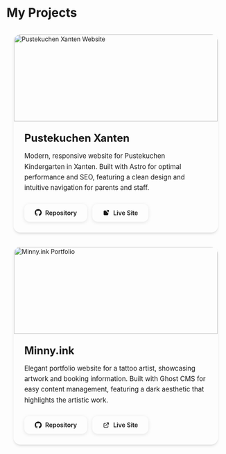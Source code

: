 # My Projects

<div class="projects-showcase">
  
  <div class="project-card">
    <div class="project-image-container">
      <img src="https://pustekuchen-xanten.de/images/puku-bk.webp" alt="Pustekuchen Xanten Website" class="project-image" />
      <div class="project-overlay">
        <span class="project-tech">Astro • TypeScript</span>
      </div>
    </div>
    <div class="project-content">
      <div class="project-title">Pustekuchen Xanten</div>
      <p class="project-description">
        Modern, responsive website for Pustekuchen Kindergarten in Xanten. Built with Astro for optimal performance and SEO, featuring a clean design and intuitive navigation for parents and staff.
      </p>
      <div class="project-links">
        <a href="https://codeberg.org/Pustekuchen-Xanten/pustekuchen-web" target="_blank" rel="noopener noreferrer" class="project-link project-link-secondary">
          <svg class="link-icon" fill="currentColor" viewBox="0 0 24 24"><path d="M12 0c-6.626 0-12 5.373-12 12 0 5.302 3.438 9.8 8.207 11.387.599.111.793-.261.793-.577v-2.234c-3.338.726-4.033-1.416-4.033-1.416-.546-1.387-1.333-1.756-1.333-1.756-1.089-.745.083-.729.083-.729 1.205.084 1.839 1.237 1.839 1.237 1.07 1.834 2.807 1.304 3.492.997.107-.775.418-1.305.762-1.604-2.665-.305-5.467-1.334-5.467-5.931 0-1.311.469-2.381 1.236-3.221-.124-.303-.535-1.524.117-3.176 0 0 1.008-.322 3.301 1.23.957-.266 1.983-.399 3.003-.404 1.02.005 2.047.138 3.006.404 2.291-1.552 3.297-1.23 3.297-1.23.653 1.653.242 2.874.118 3.176.77.84 1.235 1.911 1.235 3.221 0 4.609-2.807 5.624-5.479 5.921.43.372.823 1.102.823 2.222v3.293c0 .319.192.694.801.576 4.765-1.589 8.199-6.086 8.199-11.386 0-6.627-5.373-12-12-12z"/></svg>
          Repository
        </a>
        <a href="https://pustekuchen-xanten.de/" target="_blank" rel="noopener noreferrer" class="project-link project-link-primary">
          <svg class="link-icon" fill="currentColor" stroke="currentColor" viewBox="0 0 24 24"><path stroke-linecap="round" stroke-linejoin="round" stroke-width="2" d="M10 6H6a2 2 0 00-2 2v10a2 2 0 002 2h10a2 2 0 002-2v-4M14 4h6m0 0v6m0-6L10 14"/></svg>
          Live Site
        </a>
      </div>
    </div>
  </div>

  <div class="project-card">
    <div class="project-image-container">
      <img src="https://placehold.co/400x250/672178/FFFFFF?text=Minny.ink" alt="Minny.ink Portfolio" class="project-image" />
      <div class="project-overlay">
        <span class="project-tech">Ghost CMS • JavaScript</span>
      </div>
    </div>
    <div class="project-content">
      <div class="project-title">Minny.ink</div>
      <p class="project-description">
        Elegant portfolio website for a tattoo artist, showcasing artwork and booking information. Built with Ghost CMS for easy content management, featuring a dark aesthetic that highlights the artistic work.
      </p>
      <div class="project-links">
        <a href="https://github.com/TryGhost/Ghosta" target="_blank" rel="noopener noreferrer" class="project-link project-link-secondary">
          <svg class="link-icon" fill="currentColor" viewBox="0 0 24 24"><path d="M12 0c-6.626 0-12 5.373-12 12 0 5.302 3.438 9.8 8.207 11.387.599.111.793-.261.793-.577v-2.234c-3.338.726-4.033-1.416-4.033-1.416-.546-1.387-1.333-1.756-1.333-1.756-1.089-.745.083-.729.083-.729 1.205.084 1.839 1.237 1.839 1.237 1.07 1.834 2.807 1.304 3.492.997.107-.775.418-1.305.762-1.604-2.665-.305-5.467-1.334-5.467-5.931 0-1.311.469-2.381 1.236-3.221-.124-.303-.535-1.524.117-3.176 0 0 1.008-.322 3.301 1.23.957-.266 1.983-.399 3.003-.404 1.02.005 2.047.138 3.006.404 2.291-1.552 3.297-1.23 3.297-1.23.653 1.653.242 2.874.118 3.176.77.84 1.235 1.911 1.235 3.221 0 4.609-2.807 5.624-5.479 5.921.43.372.823 1.102.823 2.222v3.293c0 .319.192.694.801.576 4.765-1.589 8.199-6.086 8.199-11.386 0-6.627-5.373-12-12-12z"/></svg>
          Repository
        </a>
        <a href="https://minny.ink" target="_blank" rel="noopener noreferrer" class="project-link project-link-primary">
          <svg class="link-icon" fill="none" stroke="currentColor" viewBox="0 0 24 24"><path stroke-linecap="round" stroke-linejoin="round" stroke-width="2" d="M10 6H6a2 2 0 00-2 2v10a2 2 0 002 2h10a2 2 0 002-2v-4M14 4h6m0 0v6m0-6L10 14"/></svg>
          Live Site
        </a>
      </div>
    </div>
  </div>

</div>

<style>
.projects-showcase {
  display: grid;
  grid-template-columns: repeat(auto-fit, minmax(400px, 1fr));
  gap: 2rem;
  margin: 2rem 0;
  padding: 0 1rem;
}

.project-card {
  background: var(--card-color);
  border-radius: 16px;
  overflow: hidden;
  box-shadow: 
    0 4px 6px -1px rgba(0, 0, 0, 0.1),
    0 2px 4px -1px rgba(0, 0, 0, 0.06);
  transition: all 0.3s cubic-bezier(0.4, 0, 0.2, 1);
  border: 1px solid rgba(255, 255, 255, 0.1);
}

.project-card:hover {
  transform: translateY(-8px);
  box-shadow: 
    0 20px 25px -5px rgba(0, 0, 0, 0.1),
    0 10px 10px -5px rgba(0, 0, 0, 0.04);
}

.project-image-container {
  position: relative;
  overflow: hidden;
  height: 200px;
}

.project-image {
  width: 100%;
  height: 100%;
  object-fit: cover;
  transition: transform 0.3s ease;
}

.project-card:hover .project-image {
  transform: scale(1.05);
}

.project-overlay {
  position: absolute;
  top: 0;
  left: 0;
  right: 0;
  bottom: 0;
  background: linear-gradient(
    to bottom,
    rgba(0, 0, 0, 0) 0%,
    rgba(0, 0, 0, 0.1) 50%,
    rgba(0, 0, 0, 0.7) 100%
  );
  display: flex;
  align-items: flex-end;
  padding: 1rem;
  opacity: 0;
  transition: opacity 0.3s ease;
}

.project-card:hover .project-overlay {
  opacity: 1;
}

.project-tech {
  color: white;
  font-size: 0.875rem;
  font-weight: 500;
  background: rgba(255, 255, 255, 0.2);
  padding: 0.25rem 0.75rem;
  border-radius: 20px;
  backdrop-filter: blur(10px);
}

.project-content {
  padding: 1.5rem;
}

.project-title {
  font-size: 1.5rem;
  font-weight: 700;
  color: var(--text-color);
  margin-bottom: 0.75rem;
  font-family: var(--brand-font);
}

.project-description {
  color: var(--text-color-lighten);
  line-height: 1.6;
  margin-bottom: 1.5rem;
  font-size: 0.95rem;
}

.project-links {
  display: flex;
  gap: 0.75rem;
  flex-wrap: wrap;
}

.project-link {
  display: inline-flex;
  align-items: center;
  gap: 0.5rem;
  padding: 0.75rem 1.5rem;
  border-radius: 12px;
  font-weight: 600;
  font-size: 0.875rem;
  text-decoration: none;
  transition: all 0.3s cubic-bezier(0.4, 0, 0.2, 1);
  border: 2px solid var(--primary-color);
  position: relative;
  overflow: hidden;
  background: transparent;
  color: var(--primary-color);
  box-shadow: 0 2px 8px rgba(0, 0, 0, 0.1);
}

.project-link::before {
  content: '';
  position: absolute;
  top: 0;
  left: -100%;
  width: 100%;
  height: 100%;
  background: var(--primary-color-hover);
  transition: left 0.3s cubic-bezier(0.4, 0, 0.2, 1);
  z-index: -1;
}

.project-link:hover::before {
  left: 0;
}

.project-link:hover {
  color: white;
  transform: translateY(-1px);
  box-shadow: 0 4px 16px rgba(0, 0, 0, 0.15);
}

.project-link-primary {
  /* Inherits all styles from .project-link */
}

.project-link-secondary {
  /* Inherits all styles from .project-link */
}

.link-icon {
  width: 16px;
  height: 16px;
  flex-shrink: 0;
}

@media (max-width: 768px) {
  .projects-showcase {
    grid-template-columns: 1fr;
    gap: 1.5rem;
    margin: 1rem 0;
  }
  
  .project-card {
    margin: 0 0.5rem;
  }
  
  .project-content {
    padding: 1rem;
  }
  
  .project-links {
    flex-direction: column;
  }
  
  .project-link {
    justify-content: center;
  }
}

/* Dark mode adjustments */
:root.dark .project-card {
  border-color: rgba(255, 255, 255, 0.05);
  box-shadow: 
    0 4px 6px -1px rgba(0, 0, 0, 0.3),
    0 2px 4px -1px rgba(0, 0, 0, 0.2);
}

:root.dark .project-card:hover {
  box-shadow: 
    0 20px 25px -5px rgba(0, 0, 0, 0.4),
    0 10px 10px -5px rgba(0, 0, 0, 0.3);
}

:root.dark .project-link {
  border-color: var(--primary-color);
  color: var(--primary-color);
  box-shadow: 0 2px 8px rgba(0, 0, 0, 0.3);
}

:root.dark .project-link:hover {
  color: white;
  box-shadow: 0 4px 16px rgba(0, 0, 0, 0.4);
}

:root.dark .project-link::before {
  background: var(--primary-color-hover);
}
</style>
